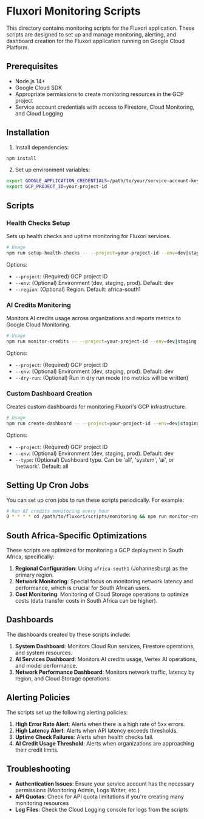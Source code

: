 # Fluxori Monitoring Scripts

This directory contains monitoring scripts for the Fluxori application. These scripts are designed to set up and manage monitoring, alerting, and dashboard creation for the Fluxori application running on Google Cloud Platform.

## Prerequisites

- Node.js 14+
- Google Cloud SDK
- Appropriate permissions to create monitoring resources in the GCP project
- Service account credentials with access to Firestore, Cloud Monitoring, and Cloud Logging

## Installation

1. Install dependencies:

```bash
npm install
```

2. Set up environment variables:

```bash
export GOOGLE_APPLICATION_CREDENTIALS=/path/to/your/service-account-key.json
export GCP_PROJECT_ID=your-project-id
```

## Scripts

### Health Checks Setup

Sets up health checks and uptime monitoring for Fluxori services.

```bash
# Usage
npm run setup-health-checks -- --project=your-project-id --env=dev|staging|prod --region=africa-south1
```

Options:
- `--project`: (Required) GCP project ID
- `--env`: (Optional) Environment (dev, staging, prod). Default: dev
- `--region`: (Optional) Region. Default: africa-south1

### AI Credits Monitoring

Monitors AI credits usage across organizations and reports metrics to Google Cloud Monitoring.

```bash
# Usage
npm run monitor-credits -- --project=your-project-id --env=dev|staging|prod [--dry-run]
```

Options:
- `--project`: (Required) GCP project ID
- `--env`: (Optional) Environment (dev, staging, prod). Default: dev
- `--dry-run`: (Optional) Run in dry run mode (no metrics will be written)

### Custom Dashboard Creation

Creates custom dashboards for monitoring Fluxori's GCP infrastructure.

```bash
# Usage
npm run create-dashboard -- --project=your-project-id --env=dev|staging|prod --type=all|system|ai|network
```

Options:
- `--project`: (Required) GCP project ID
- `--env`: (Optional) Environment (dev, staging, prod). Default: dev
- `--type`: (Optional) Dashboard type. Can be 'all', 'system', 'ai', or 'network'. Default: all

## Setting Up Cron Jobs

You can set up cron jobs to run these scripts periodically. For example:

```bash
# Run AI credits monitoring every hour
0 * * * * cd /path/to/fluxori/scripts/monitoring && npm run monitor-credits -- --project=your-project-id > /var/log/fluxori/credits-monitor.log 2>&1
```

## South Africa-Specific Optimizations

These scripts are optimized for monitoring a GCP deployment in South Africa, specifically:

1. **Regional Configuration**: Using `africa-south1` (Johannesburg) as the primary region.
2. **Network Monitoring**: Special focus on monitoring network latency and performance, which is crucial for South African users.
3. **Cost Monitoring**: Monitoring of Cloud Storage operations to optimize costs (data transfer costs in South Africa can be higher).

## Dashboards

The dashboards created by these scripts include:

1. **System Dashboard**: Monitors Cloud Run services, Firestore operations, and system resources.
2. **AI Services Dashboard**: Monitors AI credits usage, Vertex AI operations, and model performance.
3. **Network Performance Dashboard**: Monitors network traffic, latency by region, and Cloud Storage operations.

## Alerting Policies

The scripts set up the following alerting policies:

1. **High Error Rate Alert**: Alerts when there is a high rate of 5xx errors.
2. **High Latency Alert**: Alerts when API latency exceeds thresholds.
3. **Uptime Check Failures**: Alerts when health checks fail.
4. **AI Credit Usage Threshold**: Alerts when organizations are approaching their credit limits.

## Troubleshooting

- **Authentication Issues**: Ensure your service account has the necessary permissions (Monitoring Admin, Logs Writer, etc.)
- **API Quotas**: Check for API quota limitations if you're creating many monitoring resources
- **Log Files**: Check the Cloud Logging console for logs from the scripts